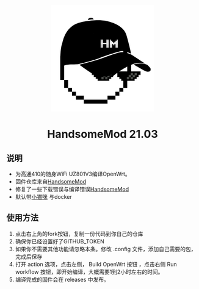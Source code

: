 <p align="center"><img src="logo.png" /></p>
<h1 align="center">HandsomeMod 21.03</h1>

## 说明
- 为高通410的随身WiFi UZ801V3编译OpenWrt。
- 固件仓库来自[HandsomeMod](https://github.com/HandsomeMod/HandsomeMod)
- 修复了一些下载错误与编译错误[HandsomeMod](https://github.com/LeeHe-gif/HandsomeMod)
- 默认带[小猫咪](https://github.com/vernesong/OpenClash)
与docker
## 使用方法
1. 点击右上角的fork按钮，复制一份代码到你自己的仓库
2. 确保你已经设置好了GITHUB_TOKEN
3. 如果你不需要其他功能请忽略本条。修改 .config 文件，添加自己需要的包，完成后保存
4. 打开 action 选项，点击左侧， Build OpenWrt 按钮 ，点击右侧 Run workflow 按钮，即开始编译，大概需要1到2小时左右的时间。
5. 编译完成的固件会在 releases 中发布。
